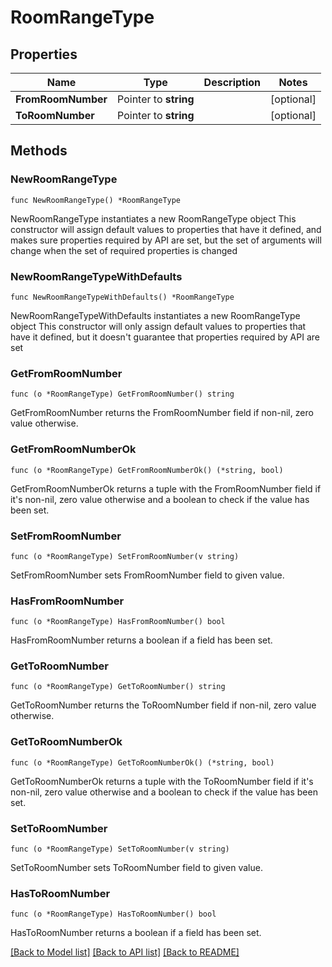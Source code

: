 # RoomRangeType

## Properties

Name | Type | Description | Notes
------------ | ------------- | ------------- | -------------
**FromRoomNumber** | Pointer to **string** |  | [optional] 
**ToRoomNumber** | Pointer to **string** |  | [optional] 

## Methods

### NewRoomRangeType

`func NewRoomRangeType() *RoomRangeType`

NewRoomRangeType instantiates a new RoomRangeType object
This constructor will assign default values to properties that have it defined,
and makes sure properties required by API are set, but the set of arguments
will change when the set of required properties is changed

### NewRoomRangeTypeWithDefaults

`func NewRoomRangeTypeWithDefaults() *RoomRangeType`

NewRoomRangeTypeWithDefaults instantiates a new RoomRangeType object
This constructor will only assign default values to properties that have it defined,
but it doesn't guarantee that properties required by API are set

### GetFromRoomNumber

`func (o *RoomRangeType) GetFromRoomNumber() string`

GetFromRoomNumber returns the FromRoomNumber field if non-nil, zero value otherwise.

### GetFromRoomNumberOk

`func (o *RoomRangeType) GetFromRoomNumberOk() (*string, bool)`

GetFromRoomNumberOk returns a tuple with the FromRoomNumber field if it's non-nil, zero value otherwise
and a boolean to check if the value has been set.

### SetFromRoomNumber

`func (o *RoomRangeType) SetFromRoomNumber(v string)`

SetFromRoomNumber sets FromRoomNumber field to given value.

### HasFromRoomNumber

`func (o *RoomRangeType) HasFromRoomNumber() bool`

HasFromRoomNumber returns a boolean if a field has been set.

### GetToRoomNumber

`func (o *RoomRangeType) GetToRoomNumber() string`

GetToRoomNumber returns the ToRoomNumber field if non-nil, zero value otherwise.

### GetToRoomNumberOk

`func (o *RoomRangeType) GetToRoomNumberOk() (*string, bool)`

GetToRoomNumberOk returns a tuple with the ToRoomNumber field if it's non-nil, zero value otherwise
and a boolean to check if the value has been set.

### SetToRoomNumber

`func (o *RoomRangeType) SetToRoomNumber(v string)`

SetToRoomNumber sets ToRoomNumber field to given value.

### HasToRoomNumber

`func (o *RoomRangeType) HasToRoomNumber() bool`

HasToRoomNumber returns a boolean if a field has been set.


[[Back to Model list]](../README.md#documentation-for-models) [[Back to API list]](../README.md#documentation-for-api-endpoints) [[Back to README]](../README.md)


